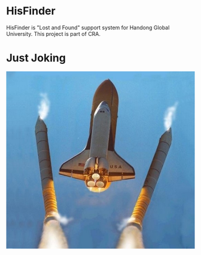 # HisFinder

HisFinder is "Lost and Found" support system for Handong Global University.
This project is part of CRA.

# Just Joking
![ex_screenshot](./assets/joking/detach.jpg)
